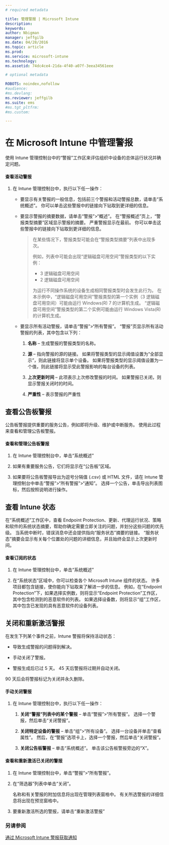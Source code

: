 ```yaml
---
# required metadata

title: 管理警报 | Microsoft Intune
description:
keywords:
author: Nbigman
manager: jeffgilb
ms.date: 04/28/2016
ms.topic: article
ms.prod:
ms.service: microsoft-intune
ms.technology:
ms.assetid: 74dc4ce4-21da-4f40-a07f-3eea34561eee

# optional metadata

ROBOTS: noindex,nofollow
#audience:
#ms.devlang:
ms.reviewer: jeffgilb
ms.suite: ems
#ms.tgt_pltfrm:
#ms.custom:

---
```


# 在 Microsoft Intune 中管理警报
使用 Intune 管理控制台中的“警报”工作区来评估组织中设备的总体运行状况并确定问题。

#### 查看活动警报

1.  在 Intune 管理控制台中，执行以下任一操作：

    -   要显示有关警报的一般信息，包括前三个警报和活动警报总数，请单击“系统概述”。 你可以单击这些警报中的链接向下钻取到更详细的信息。

    -   要显示警报的摘要数据，请单击“警报”&gt;“概述”。 在“警报概述”页上，“警报类型摘要”区域显示警报的摘要。 严重警报显示在最前。 你可以单击这些警报中的链接向下钻取到更详细的信息。

        > 在某些情况下，警报类型可能会在“警报类型摘要”列表中出现多次。
        > 
        > 例如，列表中可能会出现“逻辑磁盘可用空间”警报类型的以下实例：
        > 
        > -   3 逻辑磁盘可用空间
        > -   2 逻辑磁盘可用空间
        > 
        > 为运行不同操作系统的设备生成相同警报类型时会发生此行为。 在本示例中，“逻辑磁盘可用空间”警报类型的第一个实例（3 逻辑磁盘可用空间）可能由运行 Windows(R) 7 的计算机生成。 “逻辑磁盘可用空间”警报类型的第二个实例可能由运行 Windows Vista(R) 的计算机生成。

    -   要显示所有活动警报，请单击“警报”&gt;“所有警报”。 “警报”页显示所有活动警报的列表，其中包含以下列：

        1.  **名称** – 生成警报的警报类型的名称。

        2.  **源** – 指向警报的源的链接。 如果将警报类型的显示阈值设置为“全部显示”，则此链接将显示单个设备。 如果将警报类型的显示阈值设置为一个值，则此链接将显示受此警报影响的每台设备的列表。

        3.  **上次更新时间** – 此项表示上次修改警报的时间。 如果警报已关闭，则显示警报关闭时的时间。

        4.  **严重性** – 表示警报的严重性

## 查看公告板警报
公告板警报提供重要的服务公告，例如即将升级、维护或中断服务。 使用此过程来查看和管理公告板警报。

#### 查看和管理公告板警报

1.  在 Intune 管理控制台中，单击“系统概述”

2.  如果有重要服务公告，它们将显示在“公告板”区域。

3.  如果要将公告板警报导出为逗号分隔值 (.csv) 或 HTML 文件，请在 Intune 管理控制台中单击“警报”&gt;“所有警报”&gt;“通知”。 选择一个公告，单击导出列表图标，然后按照说明进行操作。

## 查看 Intune 状态
在“系统概述”工作区中，查看 Endpoint Protection、更新、代理运行状况、策略和软件的系统状态摘要，帮助你确定需要立即关注的问题，并划分这些问题的优先级。 当系统中断时，错误消息中还会提供指向“服务状态”摘要的链接。 “服务状态”摘要会显示有关每个位置处的问题的详细信息，并且始终会显示上次更新时间。

#### 查看订阅的状态

1.  在 Intune 管理控制台中，单击“系统概述”

2.  在“系统状态”区域中，你可以检查各个 Microsoft Intune 组件的状态。 许多项目都包含链接，使你能向下钻取来了解进一步的信息。 例如，在“Endpoint Protection”下，如果选择实例数，则将显示“Endpoint Protection”工作区，其中包含检测到的恶意软件的列表。 如果选择设备数，则将显示“组”工作区，其中包含已发现的具有恶意软件的设备列表。

## 关闭和重新激活警报
在发生下列某个事件之前，Intune 警报将保持活动状态：

-   导致生成警报的问题得到解决。

-   手动关闭了警报。

-   警报生成后已过 5 天。 45 天后警报将过期并自动关闭。

90 天后会将警报标记为关闭并永久删除。

#### 手动关闭警报

1.  在 Intune 管理控制台中，执行以下任一操作：

    1.  **关闭“警报”列表中的某个警报** – 单击“警报”&gt;“所有警报”。 选择一个警报，然后单击“关闭警报”。

    2.  **关闭特定设备的警报** – 单击“组”&gt;“所有设备”。 选择一台设备并单击“查看属性”。 然后，在“警报”选项卡上，选择一个警报，然后单击“关闭警报”。

    3.  **关闭公告板警报** – 单击“系统概述”。 单击该公告板警报旁边的“X”。

#### 查看和重新激活已关闭的警报

1.  在 Intune 管理控制台中，单击“警报”&gt;“所有警报”。

2.  在“筛选器”列表中单击“关闭”。

    名称和有关警报的附加信息将出现在管理列表窗格中。 有关所选警报的详细信息将出现在预览窗格中。

3.  要重新激活所选的警报，请单击“重新激活警报”

### 另请参阅
[通过 Microsoft Intune 警报获取通知](get-notified-by-microsoft-intune-alerts.md)



<!--HONumber=May16_HO2-->



